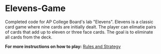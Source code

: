 # Elevens-Game
Completed code for AP College Board's lab "Elevens". Elevens is a classic card game where nine cards are initially dealt. The player can elimatie pairs of cards that add up to eleven or three face cards. The goal is to eliminate all cards from the deck.

**For more instructions on how to play:** [Rules and Strategy](https://en.wikipedia.org/wiki/Elevens)
